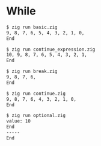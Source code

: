 # While

```bash
$ zig run basic.zig
9, 8, 7, 6, 5, 4, 3, 2, 1, 0,
End
```

```bash
$ zig run continue_expression.zig
10, 9, 8, 7, 6, 5, 4, 3, 2, 1,
End
```

```bash
$ zig run break.zig
9, 8, 7, 6,
End
```

```bash
$ zig run continue.zig
9, 8, 7, 6, 4, 3, 2, 1, 0,
End
```

```bash
$ zig run optional.zig
value: 10
End
-----
End
```

